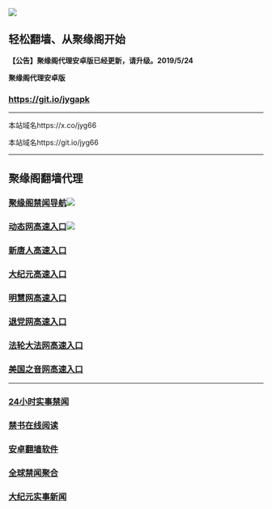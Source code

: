 ![](https://raw.githubusercontent.com/hao369/a/master/j.jpg)



## 轻松翻墙、从聚缘阁开始



**【公告】聚缘阁代理安卓版已经更新，请升级。2019/5/24**

 
**聚缘阁代理安卓版**
### https://git.io/jygapk  

***

本站域名https://x.co/jyg66 

本站域名https://git.io/jyg66



***




## 聚缘阁翻墙代理 

### [聚缘阁禁闻导航](https://qetm3963v9.execute-api.ap-northeast-1.amazonaws.com/dee)![](https://raw.githubusercontent.com/hao369/a/master/tj.gif)

### [动态网高速入口](http://44rtw3.pa.psychoticgerbil.com/eerw/505)![](https://raw.githubusercontent.com/hao369/a/master/jygdl.gif)



### [新唐人高速入口](http://44rtw3.pa.psychoticgerbil.com/eerw/5)

### [大纪元高速入口](http://44rtw3.pa.psychoticgerbil.com/eerw/7)

### [明慧网高速入口](http://44rtw3.pa.psychoticgerbil.com/eerw/3)

### [退党网高速入口](http://44rtw3.pa.psychoticgerbil.com/eerw/8)

### [法轮大法网高速入口](http://44rtw3.pa.psychoticgerbil.com/eerw/15)

### [美国之音网高速入口](http://44rtw3.pa.psychoticgerbil.com/eerw/18)






***






### [24小时实事禁闻](https://git.io/fj3Go)

### [禁书在线阅读](https://github.com/txyzum203/djy/blob/master/gb/9p.md?flntdtv#1)


### [安卓翻墙软件](https://git.io/afq)

### [全球禁闻聚合](https://github.com/gfw-breaker/banned-news1/blob/master/README.md)

### [大纪元实事新闻](https://git.io/fjmgE)






